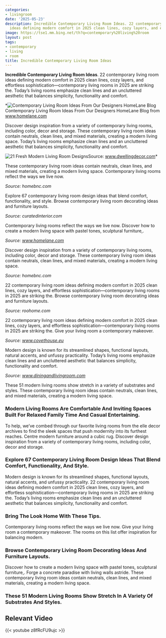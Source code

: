 ```yaml
---
categories:
- livingroom
date: '2025-05-23'
description: Incredible Contemporary Living Room Ideas. 22 contemporary living room
  ideas defining modern comfort in 2025 clean lines, cozy layers, and effortless sophistica...
image: https://tse1.mm.bing.net/th?q=contemporary%20living%20room
layout: post
tags:
- contemporary
- living
- room
title: Incredible Contemporary Living Room Ideas
---
```


**Incredible Contemporary Living Room Ideas**. 22 contemporary living room ideas defining modern comfort in 2025 clean lines, cozy layers, and effortless sophistication—contemporary living rooms in 2025 are striking the. Today’s living rooms emphasize clean lines and an uncluttered aesthetic that balances simplicity, functionality and comfort.

*![Contemporary Living Room Ideas From Our Designers HomeLane Blog](https://i2.wp.com/www.homelane.com/blog/wp-content/uploads/2020/02/shutterstock_589955915.jpg)Contemporary Living Room Ideas From Our Designers HomeLane Blog from www.homelane.com

Discover design inspiration from a variety of contemporary living rooms, including color, decor and storage. These contemporary living room ideas contain neutrals, clean lines, and mixed materials, creating a modern living space. Today’s living rooms emphasize clean lines and an uncluttered aesthetic that balances simplicity, functionality and comfort.

![21 Fresh Modern Living Room Designs](https://i2.wp.com/www.dwellingdecor.com/wp-content/uploads/2016/10/Ultra-modern-living-room.jpg)Source: www.dwellingdecor.com*

These contemporary living room ideas contain neutrals, clean lines, and mixed materials, creating a modern living space. Contemporary living rooms reflect the ways we live now.

*Source: homebnc.com*

Explore 67 contemporary living room design ideas that blend comfort, functionality, and style. Browse contemporary living room decorating ideas and furniture layouts.

*Source: curatedinterior.com*

Contemporary living rooms reflect the ways we live now. Discover how to create a modern living space with pastel tones, sculptural furniture,.

*Source: www.homelane.com*

Discover design inspiration from a variety of contemporary living rooms, including color, decor and storage. These contemporary living room ideas contain neutrals, clean lines, and mixed materials, creating a modern living space.

*Source: homebnc.com*

22 contemporary living room ideas defining modern comfort in 2025 clean lines, cozy layers, and effortless sophistication—contemporary living rooms in 2025 are striking the. Browse contemporary living room decorating ideas and furniture layouts.

*Source: roohome.com*

22 contemporary living room ideas defining modern comfort in 2025 clean lines, cozy layers, and effortless sophistication—contemporary living rooms in 2025 are striking the. Give your living room a contemporary makeover.

*Source: www.covethouse.eu*

Modern design is known for its streamlined shapes, functional layouts, natural accents, and unfussy practicality. Today’s living rooms emphasize clean lines and an uncluttered aesthetic that balances simplicity, functionality and comfort.

*Source: www.diningandlivingroom.com*

These 51 modern living rooms show stretch in a variety of substrates and styles. These contemporary living room ideas contain neutrals, clean lines, and mixed materials, creating a modern living space.

### Modern Living Rooms Are Comfortable And Inviting Spaces Built For Relaxed Family Time And Casual Entertaining.

To help, we’ve combed through our favorite living rooms from the elle decor archives to find the sleek spaces that push modernity into its furthest reaches. Centre modern furniture around a cubic rug. Discover design inspiration from a variety of contemporary living rooms, including color, decor and storage.

### Explore 67 Contemporary Living Room Design Ideas That Blend Comfort, Functionality, And Style.

Modern design is known for its streamlined shapes, functional layouts, natural accents, and unfussy practicality. 22 contemporary living room ideas defining modern comfort in 2025 clean lines, cozy layers, and effortless sophistication—contemporary living rooms in 2025 are striking the. Today’s living rooms emphasize clean lines and an uncluttered aesthetic that balances simplicity, functionality and comfort.

### Bring The Look Home With These Tips.

Contemporary living rooms reflect the ways we live now. Give your living room a contemporary makeover. The rooms on this list offer inspiration for balancing modern.

### Browse Contemporary Living Room Decorating Ideas And Furniture Layouts.

Discover how to create a modern living space with pastel tones, sculptural furniture,. Forge a concrete paradise with living walls astride. These contemporary living room ideas contain neutrals, clean lines, and mixed materials, creating a modern living space.

### These 51 Modern Living Rooms Show Stretch In A Variety Of Substrates And Styles.

## Relevant Video

{{< youtube z8fRcFU9ujc >}}